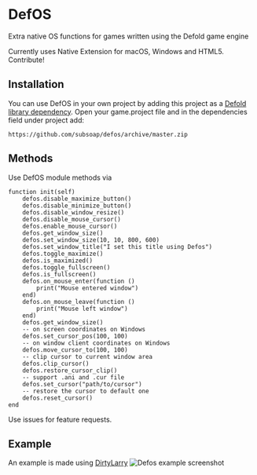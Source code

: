 # DefOS
Extra native OS functions for games written using the Defold game engine

Currently uses Native Extension for macOS, Windows and HTML5. Contribute!

## Installation
You can use DefOS in your own project by adding this project as a [Defold library dependency](http://www.defold.com/manuals/libraries/). Open your game.project file and in the dependencies field under project add:

	https://github.com/subsoap/defos/archive/master.zip

## Methods

Use DefOS module methods via

```
function init(self)
	defos.disable_maximize_button()
	defos.disable_minimize_button()
	defos.disable_window_resize()
	defos.disable_mouse_cursor()
	defos.enable_mouse_cursor()
	defos.get_window_size()
	defos.set_window_size(10, 10, 800, 600)
	defos.set_window_title("I set this title using Defos")
	defos.toggle_maximize()
	defos.is_maximized()
	defos.toggle_fullscreen()
	defos.is_fullscreen()
	defos.on_mouse_enter(function ()
		print("Mouse entered window")
	end)
	defos.on_mouse_leave(function ()
		print("Mouse left window")
	end)
	defos.get_window_size()
	-- on screen coordinates on Windows
	defos.set_cursor_pos(100, 100)
	-- on window client coordinates on Windows
	defos.move_cursor_to(100, 100)
	-- clip cursor to current window area
	defos.clip_cursor()
	defos.restore_cursor_clip()
	-- support .ani and .cur file
	defos.set_cursor("path/to/cursor")
	-- restore the cursor to default one
	defos.reset_cursor()
end
```
Use issues for feature requests.

## Example
An example is made using [DirtyLarry](https://github.com/andsve/dirtylarry)
![Defos example screenshot](https://user-images.githubusercontent.com/2209596/34541914-31af02fc-f0eb-11e7-9c16-a3088366c62d.jpg)

